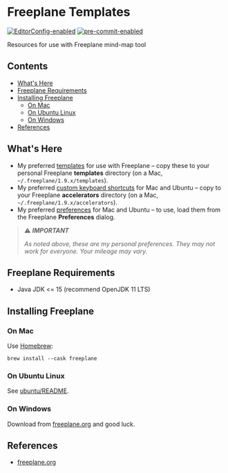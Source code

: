 # Freeplane Templates

[![EditorConfig-enabled](https://img.shields.io/badge/EditorConfig-enabled-brightgreen?logo=EditorConfig&logoColor=white)](https://editorconfig.org/)
[![pre-commit-enabled](https://img.shields.io/badge/pre--commit-enabled-brightgreen?logo=pre-commit&logoColor=white)](https://github.com/pre-commit/pre-commit)


Resources for use with Freeplane mind-map tool


[begintoc]: #

## Contents

- [What's Here](#whats-here)
- [Freeplane Requirements](#freeplane-requirements)
- [Installing Freeplane](#installing-freeplane)
    - [On Mac](#on-mac)
    - [On Ubuntu Linux](#on-ubuntu-linux)
    - [On Windows](#on-windows)
- [References](#references)

[endtoc]: # (Generated by markdown-toc pre-commit hook)


## What's Here

- My preferred [templates](freeplane/templates) for use with Freeplane –
  copy these to your personal Freeplane **templates** directory (on a Mac,
  `~/.freeplane/1.9.x/templates`).
- My preferred [custom keyboard shortcuts](freeplane/accelerators) for Mac and
  Ubuntu – copy to your Freeplane **accelerators** directory (on a Mac,
  `~/.freeplane/1.9.x/accelerators`).
- My preferred [preferences](freeplane/preferences) for Mac and Ubuntu – to
  use, load them from the Freeplane **Preferences** dialog.

> :warning: ***IMPORTANT***
>
> _As noted above, these are my personal preferences.  They may not work for
> everyone.  Your mileage may vary._


## Freeplane Requirements

- Java JDK <= 15 (recommend OpenJDK 11 LTS)


## Installing Freeplane

### On Mac

Use [Homebrew][]:

    brew install --cask freeplane


### On Ubuntu Linux

See [ubuntu/README](ubuntu/README.md).


### On Windows

Download from [freeplane.org][] and good luck.


## References

- [freeplane.org][]


 [freeplane.org]: https://www.freeplane.org/wiki/index.php/Home
 [Homebrew]: https://brew.sh/
